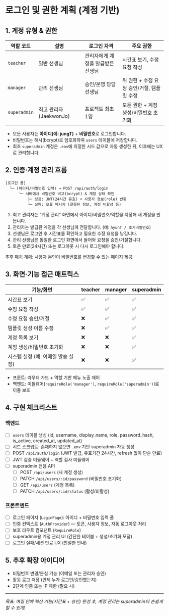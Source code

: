 # 로그인 및 권한 계획 (계정 기반)

## 1. 계정 유형 & 권한

| 역할 코드 | 설명 | 로그인 자격 | 주요 권한 |
|-----------|------|-------------|-----------|
| `teacher` | 일반 선생님 | 관리자에게 계정을 발급받은 선생님 | 시간표 보기, 수정 요청 작성 |
| `manager` | 관리 선생님 | 승인/운영 담당 선생님 | 위 권한 + 수정 요청 승인/거절, 템플릿 수정 |
| `superadmin` | 최고 관리자 (JaekwonJo) | 프로젝트 최초 1명 | 모든 권한 + 계정 생성/비밀번호 초기화 |

- 모든 사용자는 **아이디(예: jungT)** + **비밀번호**로 로그인합니다.
- 비밀번호는 해시(bcrypt)로 암호화하여 `users` 테이블에 저장합니다.
- 최초 `superadmin` 계정은 `.env`에 지정한 시드 값으로 자동 생성한 뒤, 이후에는 UX로 관리합니다.

## 2. 인증·계정 관리 흐름

```
[로그인 폼]
  └─ (아이디/비밀번호 입력) → POST /api/auth/login
      └─ 서버에서 비밀번호 비교(bcrypt) & 계정 상태 확인
          ├─ 성공: JWT(24시간 유효) + 사용자 정보(role) 반환
          └─ 실패: 오류 메시지 (잘못된 정보, 계정 비활성 등)
```

1. 최고 관리자는 “계정 관리” 화면에서 아이디/비밀번호/역할을 지정해 새 계정을 만듭니다.
2. 관리자는 발급된 계정을 각 선생님께 전달합니다. (예: `hyunT / 초기비밀번호`)
3. 선생님은 로그인 후 시간표를 확인하고 필요한 수정 요청을 남깁니다.
4. 관리 선생님은 동일한 로그인 화면에서 들어와 요청을 승인/거절합니다.
5. 토큰 만료(24시간) 또는 로그아웃 시 다시 로그인해야 합니다.

추후 패치 계획: 사용자 본인이 비밀번호를 변경할 수 있는 페이지 제공.

## 3. 화면·기능 접근 매트릭스

| 기능/화면 | teacher | manager | superadmin |
|-----------|---------|---------|-------------|
| 시간표 보기 | ✅ | ✅ | ✅ |
| 수정 요청 작성 | ✅ | ✅ | ✅ |
| 수정 요청 승인/거절 | ❌ | ✅ | ✅ |
| 템플릿 생성·이름 수정 | ❌ | ✅ | ✅ |
| 계정 목록 보기 | ❌ | ❌ | ✅ |
| 계정 생성/비밀번호 초기화 | ❌ | ❌ | ✅ |
| 시스템 설정 (예: 이메일 발송 설정) | ❌ | ❌ | ✅ |

- 프론트: 라우터 가드 + 역할 기반 메뉴 노출 제어
- 백엔드: 미들웨어(`requireRole('manager')`, `requireRole('superadmin')`)로 이중 보호

## 4. 구현 체크리스트

### 백엔드
- [ ] `users` 테이블 생성 (id, username, display_name, role, password_hash, is_active, created_at, updated_at)
- [ ] 시드 스크립트: 존재하지 않으면 `.env` 기반 superadmin 자동 생성
- [ ] POST `/api/auth/login` (JWT 발급, 유효기간 24시간, refresh 없이 단순 만료)
- [ ] JWT 검증 미들웨어 + 역할 검사 미들웨어
- [ ] superadmin 전용 API
  - [ ] POST `/api/users` (새 계정 생성)
  - [ ] PATCH `/api/users/:id/password` (비밀번호 초기화)
  - [ ] GET `/api/users` (계정 목록)
  - [ ] PATCH `/api/users/:id/status` (활성/비활성)

### 프론트엔드
- [ ] 로그인 페이지 (`LoginPage`): 아이디 + 비밀번호 입력 폼
- [ ] 인증 컨텍스트 (`AuthProvider`) — 토큰, 사용자 정보, 자동 로그아웃 처리
- [ ] 보호 라우트 컴포넌트 (`RequireRole`)
- [ ] superadmin용 계정 관리 UI (간단한 테이블 + 생성/초기화 모달)
- [ ] 로그인 실패/세션 만료 UX (친절한 안내)

## 5. 추후 확장 아이디어
- 비밀번호 변경/분실 기능 (이메일 또는 관리자 승인)
- 활동 로그 저장 (언제 누가 로그인/승인했는지)
- 2단계 인증 또는 IP 제한 (필요 시)

---

*목표: 며칠 안에 핵심 기능(시간표 + 승인) 완성 후, 계정 관리는 superadmin이 손쉽게 할 수 있게!*
